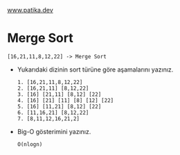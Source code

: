 www.patika.dev
# Merge Sort #
    [16,21,11,8,12,22] -> Merge Sort

* Yukarıdaki dizinin sort türüne göre aşamalarını yazınız.

    ```
    1. [16,21,11,8,12,22]
    2. [16,21,11] [8,12,22]
    3. [16] [21,11] [8,12] [22]
    4. [16] [21] [11] [8] [12] [22]
    5. [16] [11,21] [8,12] [22]
    6. [11,16,21] [8,12,22]
    7. [8,11,12,16,21,2]
    ```

* Big-O gösterimini yazınız.
    ```
    O(nlogn)
    ```